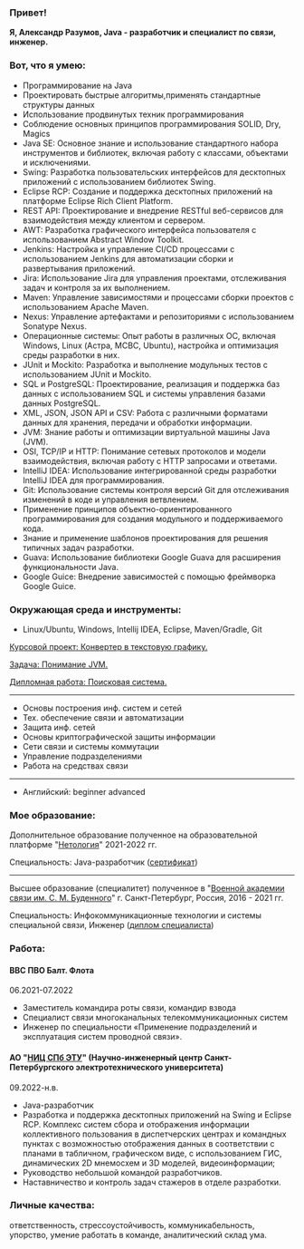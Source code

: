 ### Привет!
**Я, Александр Разумов, Java - 
разработчик и специалист по связи, инженер.**
### Вот, что я умею:
* Программирование на Java
* Проектировать быстрые алгоритмы,применять стандартные структуры данных
* Использование продвинутых техник программирования
* Соблюдение основных принципов программирования SOLID, Dry, Magics
* Java SE: Основное знание и использование стандартного набора инструментов и библиотек, включая работу с классами, объектами и исключениями.
* Swing: Разработка пользовательских интерфейсов для десктопных приложений с использованием библиотек Swing.
* Eclipse RCP: Создание и поддержка десктопных приложений на платформе Eclipse Rich Client Platform.
* REST API: Проектирование и внедрение RESTful веб-сервисов для взаимодействия между клиентом и сервером.
* AWT: Разработка графического интерфейса пользователя с использованием Abstract Window Toolkit.
* Jenkins: Настройка и управление CI/CD процессами с использованием Jenkins для автоматизации сборки и развертывания приложений.
* Jira: Использование Jira для управления проектами, отслеживания задач и контроля за их выполнением.
* Maven: Управление зависимостями и процессами сборки проектов с использованием Apache Maven.
* Nexus: Управление артефактами и репозиториями с использованием Sonatype Nexus.
* Операционные системы: Опыт работы в различных ОС, включая Windows, Linux (Астра, МСВС, Ubuntu), настройка и оптимизация среды разработки в них.
* JUnit и Mockito: Разработка и выполнение модульных тестов с использованием JUnit и Mockito.
* SQL и PostgreSQL: Проектирование, реализация и поддержка баз данных с использованием SQL и системы управления базами данных PostgreSQL.
* XML, JSON, JSON API и CSV: Работа с различными форматами данных для хранения, передачи и обработки информации.
* JVM: Знание работы и оптимизации виртуальной машины Java (JVM).
* OSI, TCP/IP и HTTP: Понимание сетевых протоколов и модели взаимодействия, включая работу с HTTP запросами и ответами.
* IntelliJ IDEA: Использование интегрированной среды разработки IntelliJ IDEA для программирования.
* Git: Использование системы контроля версий Git для отслеживания изменений в коде и управления ветвлением.
* Применение принципов объектно-ориентированного программирования для создания модульного и поддерживаемого кода.
* Знание и применение шаблонов проектирования для решения типичных задач разработки.
* Guava: Использование библиотеки Google Guava для расширения функциональности Java.
* Google Guice: Внедрение зависимостей с помощью фреймворка Google Guice.

### Окружающая среда и инструменты:
* Linux/Ubuntu, Windows, Intellij IDEA, Eclipse, Maven/Gradle, Git

[Курсовой проект: Конвертер в текстовую графику.](https://github.com/Razum4e/lesson-j-basic-course.git)

[Задача: Понимание JVM.](https://github.com/Razum4e/lesson-j-jc-JVM.git)

[Дипломная работа: Поисковая система.](https://github.com/Razum4e/lesson-j-diplom.git)

<hr/>
<p></p>

* Основы построения инф. систем и сетей
* Тех. обеспечение связи и автоматизации
* Защита инф. сетей
* Основы криптографической защиты информации
* Сети связи и системы коммутации
* Управление подразделениями
* Работа на средствах связи

<hr/>
<p></p>

* Английский: beginner advanced

### Мое образование:
Дополнительное образование полученное 
на образовательной платформе "[Нетология](https://netology.ru/)" 
2021-2022 гг.

Специальность: Java-разработчик ([сертификат](resources/JavaCertificate.pdf))

<hr/>
<p></p>

Высшее образование (специалитет) полученное в 
"[Военной академии связи им. С. М. Буденного](https://vas.mil.ru/)" 
г. Санкт-Петербург, Россия, 2016 - 2021 гг.

Специальность: Инфокоммуникационные технологии 
и системы специальной связи, Инженер ([диплом специалиста](resources/DiplomVAS.jpg))

### Работа:
#### ВВС ПВО Балт. Флота
06.2021-07.2022

* Заместитель командира роты связи, командир взвода
* Специалист связи многоканальных телекоммуникационных систем
* Инженер по специальности «Применение подразделений и эксплуатация систем проводной связи».

#### АО "[НИЦ СПб ЭТУ](https://nicetu.spb.ru/)" (Научно-инженерный центр Санкт-Петербургского электротехнического университета)
09.2022-н.в.

* Java-разработчик
* Разработка и поддержка десктопных приложений на Swing и Eclipse RCP. Комплекс систем сбора и отображения информации коллективного пользования в диспетчерских центрах и командных пунктах с возможностью отображения данных в соответствии с планами в табличном, графическом виде, с использованием ГИС, динамических 2D мнемосхем и 3D моделей, видеоинформации;
* Руководство небольшой командой разработчиков.
* Наставничество и контроль задач стажеров в отделе разработки.

### Личные качества: 
ответственность, стрессоустойчивость, коммуникабельность, 
упорство, умение работать в команде, аналитический склад ума.


